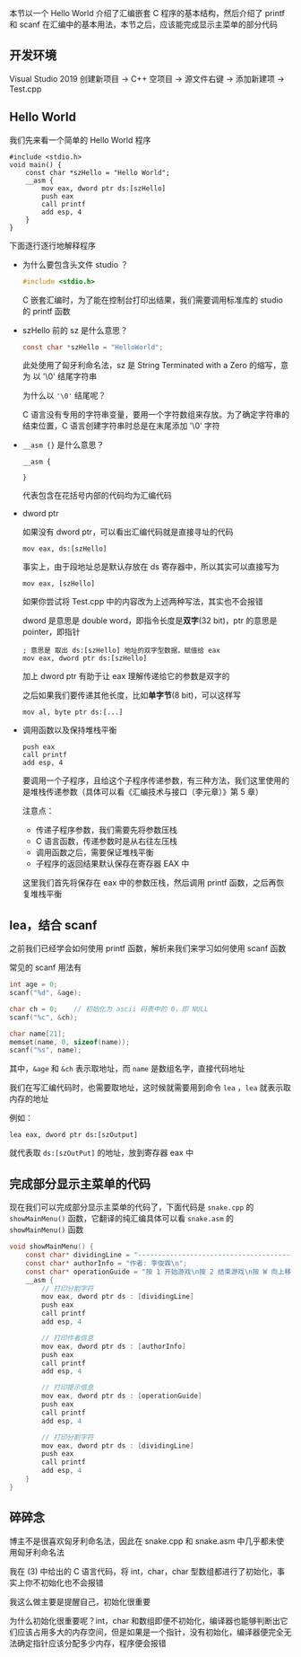 本节以一个 Hello World 介绍了汇编嵌套 C 程序的基本结构，然后介绍了 printf 和 scanf 在汇编中的基本用法，本节之后，应该能完成显示主菜单的部分代码

## 开发环境

 Visual Studio 2019 创建新项目 → C++ 空项目 → 源文件右键 → 添加新建项 → Test.cpp

## Hello World

我们先来看一个简单的 Hello World 程序

```
#include <stdio.h>
void main() {
	const char *szHello = "Hello World";
	__asm {
		mov eax, dword ptr ds:[szHello]
		push eax
		call printf
		add esp, 4
	}
}
```

下面逐行逐行地解释程序

- 为什么要包含头文件 studio ？

  ```c
  #include <stdio.h>
  ```

  C 嵌套汇编时，为了能在控制台打印出结果，我们需要调用标准库的 studio 的 printf 函数

- szHello 前的 sz 是什么意思？

  ```c
  const char *szHello = "HelloWorld";
  ```

  此处使用了匈牙利命名法，sz 是 String Terminated with a Zero 的缩写，意为 以 '\0' 结尾字符串

  为什么以 `'\0'` 结尾呢？

   C 语言没有专用的字符串变量，要用一个字符数组来存放。为了确定字符串的结束位置，C 语言创建字符串时总是在末尾添加 '\0' 字符

- `__asm {}` 是什么意思？

  ```assembly
  __asm {
  
  }
  ```

  代表包含在花括号内部的代码均为汇编代码

- dword ptr

  如果没有 dword ptr，可以看出汇编代码就是直接寻址的代码

  ```
  mov eax, ds:[szHello]
  ```

  事实上，由于段地址总是默认存放在 ds 寄存器中，所以其实可以直接写为

  ```
  mov eax, [szHello]
  ```

  如果你尝试将 Test.cpp 中的内容改为上述两种写法，其实也不会报错

  

  dword 是意思是 double word，即指令长度是**双字**(32 bit)，ptr 的意思是 pointer，即指针

  ```assembly
  ; 意思是 取出 ds:[szHello] 地址的双字型数据，赋值给 eax
  mov eax, dword ptr ds:[szHello]
  ```

  加上 dword ptr 有助于让 eax 理解传递给它的参数是双字的

  之后如果我们要传递其他长度，比如**单字节**(8 bit)，可以这样写

  ```assembly
  mov al, byte ptr ds:[...]
  ```

- 调用函数以及保持堆栈平衡

  ```assembly
  push eax
  call printf
  add esp, 4
  ```

  要调用一个子程序，且给这个子程序传递参数，有三种方法，我们这里使用的是堆栈传递参数（具体可以看《汇编技术与接口（李元章）》第 5 章）

  注意点：

  - 传递子程序参数，我们需要先将参数压栈
  - C 语言函数，传递参数时是从右往左压栈
  - 调用函数之后，需要保证堆栈平衡
  - 子程序的返回结果默认保存在寄存器 EAX 中

  这里我们首先将保存在 eax 中的参数压栈，然后调用 printf 函数，之后再恢复堆栈平衡

## lea，结合 scanf

之前我们已经学会如何使用 printf 函数，解析来我们来学习如何使用 scanf 函数

常见的 scanf 用法有

```c
int age = 0;
scanf("%d", &age);

char ch = 0;	// 初始化为 ascii 码表中的 0，即 NULL
scanf("%c", &ch);

char name[21];
memset(name, 0, sizeof(name));
scanf("%s", name);
```

其中，`&age` 和 `&ch` 表示取地址，而 `name` 是数组名字，直接代码地址

我们在写汇编代码时，也需要取地址，这时候就需要用到命令 `lea` ，`lea` 就表示取内存的地址

例如：

```
lea eax, dword ptr ds:[szOutput]
```

就代表取 `ds:[szOutPut]` 的地址，放到寄存器 eax 中

## 完成部分显示主菜单的代码

现在我们可以完成部分显示主菜单的代码了，下面代码是 `snake.cpp` 的 `showMainMenu()` 函数，它翻译的纯汇编具体可以看 `snake.asm` 的 `showMainMenu()` 函数

```c
void showMainMenu() {
	const char* dividingLine = "-------------------------------------------------------------------\n";
	const char* authorInfo = "作者: 李俊霖\n";
	const char* operationGuide = "按 1 开始游戏\n按 2 结束游戏\n按 W 向上移动\n按 S 向下移动\n按 A 向左移动\n按 D 向右移动\n";
	__asm {
		// 打印分割字符
		mov eax, dword ptr ds : [dividingLine]
		push eax
		call printf
		add esp, 4

		// 打印作者信息
		mov eax, dword ptr ds : [authorInfo]
		push eax
		call printf
		add esp, 4

		// 打印提示信息
		mov eax, dword ptr ds : [operationGuide]
		push eax
		call printf
		add esp, 4

		// 打印分割字符
		mov eax, dword ptr ds : [dividingLine]
		push eax
		call printf
		add esp, 4
	}
}
```

## 碎碎念

博主不是很喜欢匈牙利命名法，因此在 snake.cpp 和 snake.asm 中几乎都未使用匈牙利命名法

我在 (3) 中给出的 C 语言代码，将 int，char，char 型数组都进行了初始化，事实上你不初始化也不会报错

我这么做主要是提醒自己，初始化很重要

为什么初始化很重要呢？int，char 和数组即便不初始化，编译器也能够判断出它们应该占用多大的内存空间，但是如果是一个指针，没有初始化，编译器便完全无法确定指针应该分配多少内存，程序便会报错
